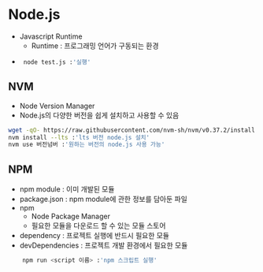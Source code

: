# Node.js

* Javascript Runtime
  * Runtime : 프로그래밍 언어가 구동되는 환경
* ``` bash
   node test.js :'실행'
  ```

## NVM

* Node Version Manager
* Node.js의 다양한 버전을 쉽게 설치하고 사용할 수 있음

``` Bash
wget -qO- https://raw.githubusercontent.com/nvm-sh/nvm/v0.37.2/install.sh | bash :'wget으로 설치'
nvm install --lts :'lts 버전 node.js 설치'
nvm use 버전넘버 :'원하는 버전의 node.js 사용 가능'
```

## NPM
* npm module : 이미 개발된 모듈
* package.json : npm module에 관한 정보를 담아둔 파일
* npm
  * Node Package Manager
  * 필요한 모듈을 다운로드 할 수 있는 모듈 스토어
* dependency : 프로젝트 실행에 반드시 필요한 모듈
* devDependencies : 프로젝트 개발 환경에서 필요한 모듈
``` Bash
    npm run <script 이름> :'npm 스크립트 실행'
```
